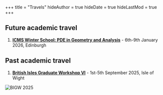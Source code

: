 +++
title = "Travels"
hideAuthor = true
hideDate = true
hideLastMod = true
+++
## Future academic travel
1. [**ICMS Winter School: PDE in Geometry and Analysis**](https://pde-geometry-analysis.github.io/) - 6th-9th January 2026, Edinburgh

## Past academic travel
1. [**British Isles Graduate Workshop VI**](https://enric-sf.github.io/BIGW_VI/index.html) - 1st-5th September 2025, Isle of Wight

![BIGW 2025](/static/files/travel%20pics/DSCF1990.JPG)